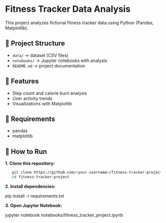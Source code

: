 # Fitness Tracker Data Analysis

This project analyzes fictional fitness tracker data using Python (Pandas, Matplotlib).

## 📂 Project Structure
- `data/` → dataset (CSV files)
- `notebooks/` → Jupyter notebooks with analysis
- `README.md` → project documentation

## 🚀 Features
- Step count and calorie burn analysis
- User activity trends
- Visualizations with Matplotlib

## 🔧 Requirements
- pandas
- matplotlib

## 🚀 How to Run
**1. Clone this repository:**
```bash
   git clone https://github.com/<your-username>/fitness-tracker-project.git
   cd fitness-tracker-project
```   
**2. Install dependencies:**

pip install -r requirements.txt

**3. Open Jupyter Notebook:**

jupyter notebook notebooks/fitness_tracker_project.ipynb



